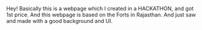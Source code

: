 Hey! Basically this is a webpage which I created in a HACKATHON, and got 1st price. And this webpage is based on the Forts in Rajasthan. 
And just saw and made with a good background and UI. 
